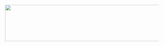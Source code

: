 <p align="center"
<a href="https://github.com/devxb/gitanimals">
  <img
    src="https://render.gitanimals.org/lines/le2sky"
    width="600"
    height="120"
  />
</a>
</p>
